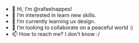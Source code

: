 - 👋 Hi, I’m @rafaelnappes!
- 👀 I’m interested in learn new skills.
- 🌱 I’m currently learning ux design.
- 💞️ I’m looking to collaborate on a peaceful world :)
- 📫 How to reach me? I don't know :/

<!---
rafaelnappes/rafaelnappes is a ✨ special ✨ repository because its `README.md` (this file) appears on your GitHub profile.
You can click the Preview link to take a look at your changes.
--->
